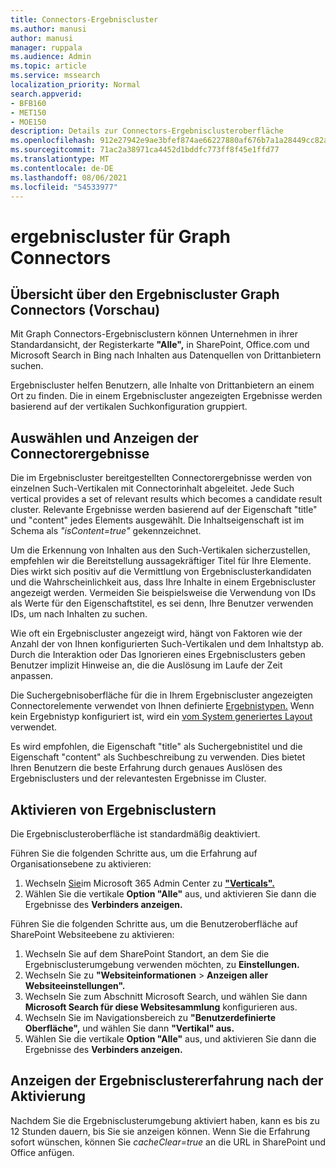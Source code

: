 ```yaml
---
title: Connectors-Ergebniscluster
ms.author: manusi
author: manusi
manager: ruppala
ms.audience: Admin
ms.topic: article
ms.service: mssearch
localization_priority: Normal
search.appverid:
- BFB160
- MET150
- MOE150
description: Details zur Connectors-Ergebnisclusteroberfläche
ms.openlocfilehash: 912e27942e9ae3bfef874ae66227880af676b7a1a28449cc82ae8fc02f4446c0
ms.sourcegitcommit: 71ac2a38971ca4452d1bddfc773ff8f45e1ffd77
ms.translationtype: MT
ms.contentlocale: de-DE
ms.lasthandoff: 08/06/2021
ms.locfileid: "54533977"
---
```

# <a name="graph-connectors-result-cluster"></a>ergebniscluster für Graph Connectors

## <a name="overview-of-the-graph-connectors-result-cluster-preview"></a>Übersicht über den Ergebniscluster Graph Connectors (Vorschau)  

Mit Graph Connectors-Ergebnisclustern können Unternehmen in ihrer Standardansicht, der Registerkarte **"Alle",** in SharePoint, Office.com und Microsoft Search in Bing nach Inhalten aus Datenquellen von Drittanbietern suchen.

Ergebniscluster helfen Benutzern, alle Inhalte von Drittanbietern an einem Ort zu finden. Die in einem Ergebniscluster angezeigten Ergebnisse werden basierend auf der vertikalen Suchkonfiguration gruppiert.

## <a name="how-connector-results-are-selected-and-displayed"></a>Auswählen und Anzeigen der Connectorergebnisse

Die im Ergebniscluster bereitgestellten Connectorergebnisse werden von einzelnen Such-Vertikalen mit Connectorinhalt abgeleitet. Jede Such vertical provides a set of relevant results which becomes a candidate result cluster. Relevante Ergebnisse werden basierend auf der Eigenschaft "title" und "content" jedes Elements ausgewählt. Die Inhaltseigenschaft ist im Schema als *"isContent=true"* gekennzeichnet.

Um die Erkennung von Inhalten aus den Such-Vertikalen sicherzustellen, empfehlen wir die Bereitstellung aussagekräftiger Titel für Ihre Elemente. Dies wirkt sich positiv auf die Vermittlung von Ergebnisclusterkandidaten und die Wahrscheinlichkeit aus, dass Ihre Inhalte in einem Ergebniscluster angezeigt werden. Vermeiden Sie beispielsweise die Verwendung von IDs als Werte für den Eigenschaftstitel, es sei denn, Ihre Benutzer verwenden IDs, um nach Inhalten zu suchen.

Wie oft ein Ergebniscluster angezeigt wird, hängt von Faktoren wie der Anzahl der von Ihnen konfigurierten Such-Vertikalen und dem Inhaltstyp ab. Durch die Interaktion oder Das Ignorieren eines Ergebnisclusters geben Benutzer implizit Hinweise an, die die Auslösung im Laufe der Zeit anpassen.

Die Suchergebnisoberfläche für die in Ihrem Ergebniscluster angezeigten Connectorelemente verwendet von Ihnen definierte [Ergebnistypen.](./customize-search-page.md#create-your-own-result-type) Wenn kein Ergebnistyp konfiguriert ist, wird ein [vom System generiertes Layout](./customize-search-page.md#default-search-result-layout) verwendet. 

Es wird empfohlen, die Eigenschaft "title" als Suchergebnistitel und die Eigenschaft "content" als Suchbeschreibung zu verwenden. Dies bietet Ihren Benutzern die beste Erfahrung durch genaues Auslösen des Ergebnisclusters und der relevantesten Ergebnisse im Cluster. 

## <a name="enable-result-clusters"></a>Aktivieren von Ergebnisclustern
  
Die Ergebnisclusteroberfläche ist standardmäßig deaktiviert.  

Führen Sie die folgenden Schritte aus, um die Erfahrung auf Organisationsebene zu aktivieren:

1. Wechseln [Sie](https://admin.microsoft.com)im Microsoft 365 Admin Center zu [**"Verticals".**](https://admin.microsoft.com/Adminportal/Home#/MicrosoftSearch/verticals)
2. Wählen Sie die vertikale **Option "Alle"** aus, und aktivieren Sie dann die Ergebnisse des **Verbinders anzeigen.** 


Führen Sie die folgenden Schritte aus, um die Benutzeroberfläche auf SharePoint Websiteebene zu aktivieren:

1. Wechseln Sie auf dem SharePoint Standort, an dem Sie die Ergebnisclusterumgebung verwenden möchten, zu **Einstellungen.**
2. Wechseln Sie zu **"Websiteinformationen** > **Anzeigen aller Websiteeinstellungen".**
3. Wechseln Sie zum Abschnitt Microsoft Search, und wählen Sie dann **Microsoft Search für diese Websitesammlung** konfigurieren aus.
4. Wechseln Sie im Navigationsbereich zu **"Benutzerdefinierte Oberfläche",** und wählen Sie dann **"Vertikal" aus.**
5. Wählen Sie die vertikale **Option "Alle"** aus, und aktivieren Sie dann die Ergebnisse des **Verbinders anzeigen.**

## <a name="view-the-result-cluster-experience-after-it-is-enabled"></a>Anzeigen der Ergebnisclustererfahrung nach der Aktivierung

Nachdem Sie die Ergebnisclusterumgebung aktiviert haben, kann es bis zu 12 Stunden dauern, bis Sie sie anzeigen können. Wenn Sie die Erfahrung sofort wünschen, können Sie *cacheClear=true* an die URL in SharePoint und Office anfügen.